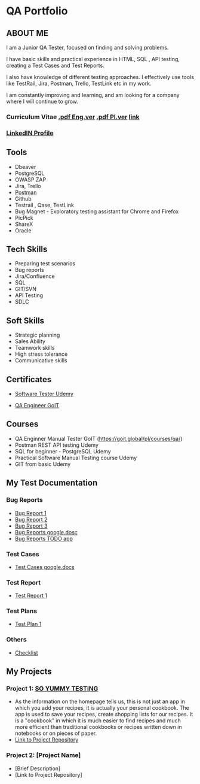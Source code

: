 # QA Portfolio
## ABOUT ME

I am a Junior QA Tester, focused on finding and solving problems. 

I have basic skills and practical experience in HTML, SQL , API testing, creating
a Test Cases and Test Reports.

I also have knowledge of different testing approaches. I effectively use tools like
TestRail, Jira, Postman, Trello, TestLink etc in my work. 

I am constantly improving and learning, and am looking for a company where I
will continue to grow.

### Curriculum Vitae [.pdf Eng.ver](https://github.com/MichalKapustka3/QAPortfolio/blob/main/CVmkeng.pdf)  [.pdf Pl.ver](https://github.com/MichalKapustka3/QAPortfolio/blob/main/CVmkpl.pdf)  [link](https://cvmichalkap.netlify.app/)
### [LinkedIN Profile](https://www.linkedin.com/in/michał-kapustka-qa3/)


## Tools
- Dbeaver
- PostgreSQL
- OWASP ZAP
- Jira, Trello
- [Postman](https://www.postman.com/)
- Github
- Testrail , Qase, TestLink
- Bug Magnet - Exploratory testing assistant for Chrome and Firefox
- PicPick
- ShareX
- Oracle

## Tech Skills
- Preparing test scenarios
- Bug reports
- Jira/Confluence
- SQL
- GIT/SVN
- API Testing
- SDLC

## Soft Skills
- Strategic planning
- Sales Ability
- Teamwork skills
- High stress tolerance
- Communicative skills

## Certificates
- [Software Tester Udemy](https://github.com/MichalKapustka3/QAPortfolio/blob/f67ff90015e39fb621fe343f793536a7044bf8e6/Certificates/Testeroprogramowaniaudemy.pdf)

- [QA Engineer GoIT](https://github.com/MichalKapustka3/QAPortfolio/blob/main/Certificates/Micha%C5%82%20Kapustka.pdf)

## Courses
- QA Enginner Manual Tester GoIT (https://goit.global/pl/courses/qa/)
- Postman REST API testing Udemy
- SQL for beginner - PostgreSQL Udemy
- Practical Software Manual Testing course Udemy
- GIT from basic Udemy


## My Test Documentation
### Bug Reports
- [Bug Report 1](https://github.com/MichalKapustka3/QAPortfolio/blob/36f49864e6d44e64b6a279462a331712d12f3612/Exemples/BugReport/br1.pdf)
- [Bug Report 2](https://github.com/MichalKapustka3/QAPortfolio/blob/95503424ca2be05bc2943da2476ed16f6088788e/Exemples/BugReport/br2.pdf)
- [Bug Report 3](https://github.com/MichalKapustka3/QAPortfolio/blob/95503424ca2be05bc2943da2476ed16f6088788e/Exemples/BugReport/br3.pdf)
- [Bug Reports google.dosc](https://docs.google.com/spreadsheets/d/1UXxL41IyziiaECYpVYlm7Fm9Wto29KC6_172_8YZ2Nk/edit?usp=sharing)
- [Bug Reports TODO app](https://docs.google.com/document/d/1pkActbXGyJPVpF90jrKYDMJCyKLNuZZ4DsbjYOqRGXc/edit?usp=sharing)

### Test Cases
- [Test Cases google.docs](https://docs.google.com/spreadsheets/d/1R8rDg00uMZXcMmIyST5wsUjIBDw7_P9S/edit?usp=sharing&ouid=113016739836840316972&rtpof=true&sd=true)
### Test Report
- [Test Report 1](https://docs.google.com/spreadsheets/d/1TcfCK-3TtD8ObtthIOlnjHTYRIfGgu0FYA5-iAi0KME/edit#gid=0)

### Test Plans
- [Test Plan 1](https://github.com/MichalKapustka3/QAPortfolio/blob/8ca53fa66d0ede71d91a3d13416faac5bfdc6468/Exemples/Test%20plan/Testplan1.pdf)

### Others 
- [Checklist](https://docs.google.com/document/d/1AINqGEyX_ze0ELH3zGNdjN37NVCM6gEfdSp70uPy58s/edit?usp=sharing)

## My Projects
### Project 1: [SO YUMMY TESTING](https://docs.google.com/spreadsheets/d/1TcfCK-3TtD8ObtthIOlnjHTYRIfGgu0FYA5-iAi0KME/edit#gid=0)
- As the information on the homepage tells us, this is not just an app in which you add your recipes, it is actually your personal cookbook. 
The app is used to save your recipes, create shopping lists for our recipes.
It is a "cookbook" in which it is much easier to find recipes and much more efficient than traditional cookbooks or recipes written down in notebooks or on pieces of paper.
- [Link to Project Repository](https://docs.google.com/spreadsheets/d/1TcfCK-3TtD8ObtthIOlnjHTYRIfGgu0FYA5-iAi0KME/edit#gid=0)

### Project 2: [Project Name]
- [Brief Description]
- [Link to Project Repository]
